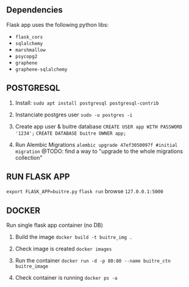 ## Dependencies

Flask app uses the following python libs:

* `flask_cors`
* `sqlalchemy`
* `marshmallow`
* `psycopg2`
* `graphene`
* `graphene-sqlalchemy`

## POSTGRESQL

1. Install:
`sudo apt install postgresql postgresql-contrib`

2. Instanciate postgres user
`sudo -u postgres -i`

3. Create app user & buitre database
`CREATE USER app WITH PASSWORD '1234';`
`CREATE DATABASE buitre OWNER app;`

4. Run Alembic Migrations
`alembic upgrade 47ef3050097f #initial migration`
@TODO: find a way to "upgrade to the whole migrations collection"

## RUN FLASK APP

`export FLASK_APP=buitre.py`
`flask run`
browse `127.0.0.1:5000`

## DOCKER	

Run single flask app container (no DB)

1. Build the image
`docker build -t buitre_img .`

2. Check image is created
`docker images`

3. Run the container
`docker run -d -p 80:80 --name buitre_ctn buitre_image`

4. Check container is running
`docker ps -a`

